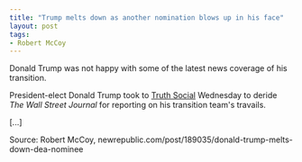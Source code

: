 ```yaml
---
title: "Trump melts down as another nomination blows up in his face"
layout: post
tags:
- Robert McCoy
---
```


Donald Trump was not happy with some of the latest news coverage of his transition.

President-elect Donald Trump took to [Truth Social](https://truthsocial.com) Wednesday to deride *The Wall Street Journal* for reporting on his transition team's travails.

[...]

Source: Robert McCoy, newrepublic.com/post/189035/donald-trump-melts-down-dea-nominee
